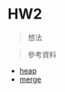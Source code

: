 # HW2
> 想法

> 參考資料
* [heap](http://alrightchiu.github.io/SecondRound/comparison-sort-heap-sortdui-ji-pai-xu-fa.html)
* [merge](http://alrightchiu.github.io/SecondRound/comparison-sort-merge-sorthe-bing-pai-xu-fa.html)
